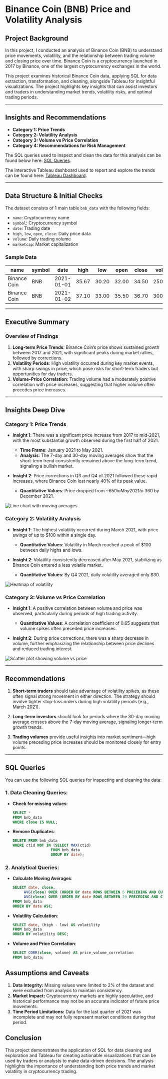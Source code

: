 # Binance Coin (BNB) Price and Volatility Analysis

## Project Background

In this project, I conducted an analysis of Binance Coin (BNB) to understand price movements, volatility, and the relationship between trading volume and closing price over time. Binance Coin is a cryptocurrency launched in 2017 by Binance, one of the largest cryptocurrency exchanges in the world.

This project examines historical Binance Coin data, applying SQL for data extraction, transformation, and cleaning, alongside Tableau for insightful visualizations. The project highlights key insights that can assist investors and traders in understanding market trends, volatility risks, and optimal trading periods.

---

## Insights and Recommendations

- **Category 1: Price Trends**
- **Category 2: Volatility Analysis**
- **Category 3: Volume vs Price Correlation**
- **Category 4: Recommendations for Risk Management**

The SQL queries used to inspect and clean the data for this analysis can be found below here: [SQL Queries](bhttps://github.com/calebchiajg/Binance-Coin-BNB-Price-and-Volatility-Analysis?tab=readme-ov-file#sql-queries).

The interactive Tableau dashboard used to report and explore the trends can be found here: [Tableau Dashboard](https://public.tableau.com/app/profile/jin.guo.chia/viz/BNBProject/Dashboard1).

---

## Data Structure & Initial Checks

The dataset consists of 1 main table `bnb_data` with the following fields:
- `name`: Cryptocurrency name
- `symbol`: Cryptocurrency symbol
- `date`: Trading date
- `high`, `low`, `open`, `close`: Daily price data
- `volume`: Daily trading volume
- `marketcap`: Market capitalization

### Sample Data

| name           | symbol | date       | high  | low   | open  | close | volume    | marketcap     |
|----------------|--------|------------|-------|-------|-------|-------|-----------|---------------|
| Binance Coin   | BNB    | 2021-01-01 | 35.67 | 30.20 | 32.00 | 34.50 | 2500000   | 6,000,000,000 |
| Binance Coin   | BNB    | 2021-01-02 | 37.10 | 33.00 | 35.50 | 36.70 | 3000000   | 6,500,000,000 |

---

## Executive Summary

### Overview of Findings
1. **Long-term Price Trends**: Binance Coin’s price shows sustained growth between 2017 and 2021, with significant peaks during market rallies, followed by corrections.
2. **Volatility Periods**: High volatility occurred during key market events, with sharp swings in price, which pose risks for short-term traders but opportunities for day traders.
3. **Volume-Price Correlation**: Trading volume had a moderately positive correlation with price increases, suggesting that higher volume often precedes price increases.

---

## Insights Deep Dive

### Category 1: Price Trends
- **Insight 1**: There was a significant price increase from 2017 to mid-2021, with the most substantial growth observed during the first half of 2021.
  - **Time Frame**: January 2021 to May 2021.
  - **Analysis**: The 7-day and 30-day moving averages show that the short-term trend consistently remained above the long-term trend, signaling a bullish market.

- **Insight 2**: Price corrections in Q3 and Q4 of 2021 followed these rapid increases, where Binance Coin lost nearly 40% of its peak value.
  - **Quantitative Values**: Price dropped from ~$650 in May 2021 to ~$360 by December 2021.

![Line chart with moving averages](Price_with_MA.png)

### Category 2: Volatility Analysis
- **Insight 1**: The highest volatility occurred during March 2021, with price swings of up to $100 within a single day.
  - **Quantitative Values**: Volatility in March reached a peak of $100 between daily highs and lows.
  
- **Insight 2**: Volatility consistently decreased after May 2021, stabilizing as Binance Coin entered a less volatile market.
  - **Quantitative Values**: By Q4 2021, daily volatility averaged only $30.

![Heatmap of volatility](Heatmap.png)

### Category 3: Volume vs Price Correlation
- **Insight 1**: A positive correlation between volume and price was observed, particularly during periods of high trading activity.
  - **Quantitative Values**: A correlation coefficient of 0.65 suggests that volume spikes often preceded price increases.
  
- **Insight 2**: During price corrections, there was a sharp decrease in volume, further emphasizing the relationship between price declines and reduced trading interest.

![Scatter plot showing volume vs price](Volume_VS_Closing.png)

---

## Recommendations

1. **Short-term traders** should take advantage of volatility spikes, as these often signal strong movement in either direction. The strategy should involve tighter stop-loss orders during high volatility periods (e.g., March 2021).
  
2. **Long-term investors** should look for periods where the 30-day moving average crosses above the 7-day moving average, signaling longer-term growth trends.
  
3. **Trading volumes** provide useful insights into market sentiment—high volume preceding price increases should be monitored closely for entry points.

---

## SQL Queries

You can use the following SQL queries for inspecting and cleaning the data:

### 1. Data Cleaning Queries:
- **Check for missing values**:
  ```sql
  SELECT *
  FROM bnb_data
  WHERE close IS NULL;

- **Remove Duplicates**:
  ```sql
  DELETE FROM bnb_data
  WHERE ctid NOT IN (SELECT MAX(ctid)
                   FROM bnb_data
                   GROUP BY date);

### 2. Analytical Queries:
- **Calculate Moving Averages**:
  ```sql
  SELECT date, close,
       AVG(close) OVER (ORDER BY date ROWS BETWEEN 6 PRECEDING AND CURRENT ROW) AS ma_7,
       AVG(close) OVER (ORDER BY date ROWS BETWEEN 29 PRECEDING AND CURRENT ROW) AS ma_30
  FROM bnb_data
  ORDER BY date ASC;

- **Volatility Calculation**:
  ```sql
  SELECT date, (high - low) AS volatility
  FROM bnb_data
  ORDER BY volatility DESC;

- **Volume and Price Correlation**:
  ```sql
  SELECT CORR(close, volume) AS price_volume_correlation
  FROM bnb_data;

## Assumptions and Caveats
1. **Data Integrity:** Missing values were limited to 2% of the dataset and were excluded from analysis to maintain consistency.
2. **Market Impact:** Cryptocurrency markets are highly speculative, and historical performance may not be an accurate indicator of future price movements.
3. **Time Period Limitations:** Data for the last quarter of 2021 was incomplete and may not fully represent market conditions during that period.

## Conclusion
This project demonstrates the application of SQL for data cleaning and exploration and Tableau for creating actionable visualizations that can be used by traders or analysts to make data-driven decisions. 
The analysis highlights the importance of understanding both price trends and market volatility in cryptocurrency trading.
